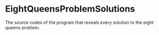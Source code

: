 # EightQueensProblemSolutions
The source codes of the program that reveals every solution to the eight queens problem.
